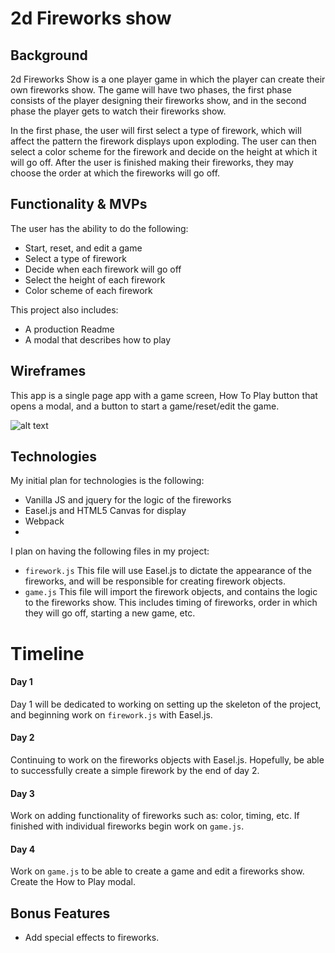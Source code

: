 # 2d Fireworks show

## Background

2d Fireworks Show is a one player game in which the player can create their own fireworks show. The game will have two phases, the first phase consists of the player designing their fireworks show, and in the second phase the player gets to watch their fireworks show.

In the first phase, the user will first select a type of firework, which will affect the pattern the firework displays upon exploding. The user can then select a color scheme for the firework and decide on the height at which it will go off. After the user is finished making their fireworks, they may choose the order at which the fireworks will go off.


## Functionality & MVPs

The user has the ability to do the following:

-  Start, reset, and edit a game
-  Select a type of firework
-  Decide when each firework will go off
-  Select the height of each firework
-  Color scheme of each firework

This project also includes:

-  A production Readme
-  A modal that describes how to play


## Wireframes

This app is a single page app with a game screen, How To Play button that opens a modal, and a button to start a game/reset/edit the game.

![alt text](http://res.cloudinary.com/roscoe/image/upload/v1501444952/soccer_wireframe_kcp129.png)

## Technologies
  My initial plan for technologies is the following:
  -  Vanilla JS and jquery for the logic of the fireworks
  -  Easel.js and HTML5 Canvas for display
  -  Webpack
  -
  I plan on having the following files in my project:

  - ```firework.js``` This file will use Easel.js to dictate the appearance of the fireworks, and will be responsible for creating firework objects.
  - ```game.js``` This file will import the firework objects, and contains the logic to the fireworks show. This includes timing of fireworks, order in which they will go off, starting a new game, etc.


# Timeline

#### Day 1
  Day 1 will be dedicated to working on setting up the skeleton of the project, and beginning work on ```firework.js``` with Easel.js.

#### Day 2
  Continuing to work on the fireworks objects with Easel.js. Hopefully, be able to successfully create a simple firework by the end of day 2.

#### Day 3
  Work on adding functionality of fireworks such as: color, timing, etc. If finished with individual fireworks begin work on ```game.js```.

#### Day 4
  Work on ```game.js``` to be able to create a game and edit a fireworks show. Create the How to Play modal.

## Bonus Features

  - Add special effects to fireworks.
